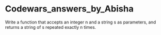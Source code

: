 # Codewars_answers_by_Abisha
Write a function that accepts an integer n and a string s as parameters, and returns a string of s repeated exactly n times.
